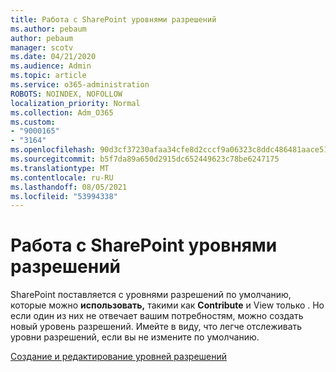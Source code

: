```yaml
---
title: Работа с SharePoint уровнями разрешений
ms.author: pebaum
author: pebaum
manager: scotv
ms.date: 04/21/2020
ms.audience: Admin
ms.topic: article
ms.service: o365-administration
ROBOTS: NOINDEX, NOFOLLOW
localization_priority: Normal
ms.collection: Adm_O365
ms.custom:
- "9000165"
- "3164"
ms.openlocfilehash: 90d3cf37230afaa34cfe8d2cccf9a06323c8ddc486481aace514086cd4fa19ab
ms.sourcegitcommit: b5f7da89a650d2915dc652449623c78be6247175
ms.translationtype: MT
ms.contentlocale: ru-RU
ms.lasthandoff: 08/05/2021
ms.locfileid: "53994338"
---
```

# <a name="working-with-sharepoint-permission-levels"></a>Работа с SharePoint уровнями разрешений

SharePoint поставляется с уровнями разрешений по умолчанию, которые можно **использовать,** такими как **Contribute** и View только . Но если один из них не отвечает вашим потребностям, можно создать новый уровень разрешений. Имейте в виду, что легче отслеживать уровни разрешений, если вы не измените по умолчанию.

[Создание и редактирование уровней разрешений](https://docs.microsoft.com/sharepoint/how-to-create-and-edit-permission-levels)